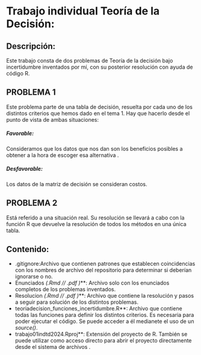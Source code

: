 # Trabajo individual Teoría de la Decisión:

## Descripción: 
Este trabajo consta de dos problemas de Teoría de la decisión bajo incertidumbre inventados por mí, con su posterior resolución con ayuda de código R.

 ## PROBLEMA 1 
Este problema parte de una tabla de decisión, resuelta por cada uno de los distintos criterios que hemos dado en el tema 1. Hay que hacerlo desde el punto de vista de ambas situaciones:

##### Favorable:
 Consideramos que los datos que nos dan son los beneficios posibles a obtener a la hora de escoger esa alternativa .
 
 ##### 	Desfavorable:
 Los datos de la matriz de decisión se consideran costos.   
  
 ## PROBLEMA 2
 Está referido a una situación real. Su resolución se llevará a cabo con la función R que devuelve la resolución de todos los métodos en una única tabla.


## Contenido: 
- .gitignore:Archivo que contienen patrones que establecen coincidencias con los nombres de archivo del repositorio para determinar si deberían ignorarse o no.
- Enunciados *(.Rmd // .pdf )***: Archivo solo con los enunciados completos de los problemas inventados.
- Resolucion *(.Rmd // .pdf )***: Archivo que contiene la resolución y pasos a seguir para solución de los distintos problemas.
- teoriadecision_funciones_incertidumbre.R**: Archivo que contiene todas las funciones para definir los distintos criterios. Es necesaria para poder ejecutar el código. Se puede acceder a él medianete el uso de un *source()*.
- trabajo01indtd2024.Rproj**: Extensión del proyecto de R. También se puede utilizar como acceso directo para abrir el proyecto directamente desde el sistema de archivos .

